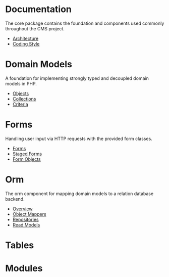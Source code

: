 Documentation
=============

The core package contains the foundation and components used commonly throughout the CMS project.

 - [Architecture](./architecture.md)
 - [Coding Style](./coding-style.md)

Domain Models
=============

A foundation for implementing strongly typed and decoupled domain models in PHP.

 - [Objects](./Model/objects.md)
 - [Collections](./Model/collections.md)
 - [Criteria](./Model/criteria.md)

Forms
=====

Handling user input via HTTP requests with the provided form classes.

 - [Forms](./Form/forms.md)
 - [Staged Forms](./Form/staged-forms.md)
 - [Form Objects](./Form/form-objects.md)

Orm
===

The orm component for mapping domain models to a relation database backend.

 - [Overview](/Orm/overview.md)
 - [Object Mappers](/Orm/mappers.md)
 - [Repositories](/Orm/repositories.md)
 - [Read Models](/Orm/read-models.md)

Tables
======


Modules
=======
